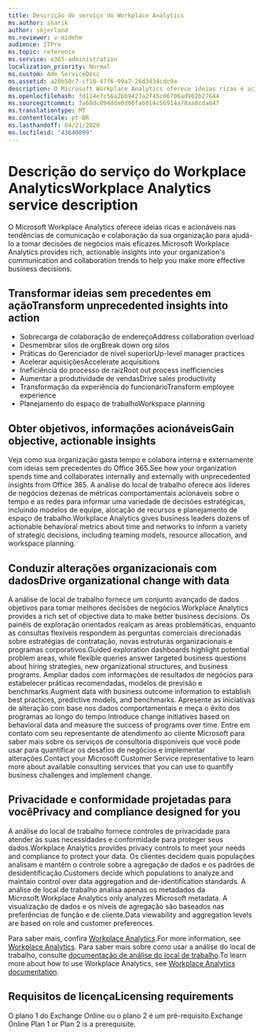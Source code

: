 ```yaml
---
title: Descrição do serviço do Workplace Analytics
ms.author: sharik
author: skjerland
ms.reviewer: v-midehm
audience: ITPro
ms.topic: reference
ms.service: o365-administration
localization_priority: Normal
ms.custom: Adm_ServiceDesc
ms.assetid: a20b50c7-cf18-47f6-99a7-26d3434cdc9a
description: O Microsoft Workplace Analytics oferece ideias ricas e acionáveis nas tendências de comunicação e colaboração da sua organização para ajudá-lo a tomar decisões de negócios mais eficazes.
ms.openlocfilehash: fd114e7c56a2bb9427a2f45c06706ad902b27644
ms.sourcegitcommit: 7a68dc894dde0d06fab014c56914a78aa8cda847
ms.translationtype: MT
ms.contentlocale: pt-BR
ms.lasthandoff: 04/21/2020
ms.locfileid: "43640099"
---
```

# <a name="workplace-analytics-service-description"></a><span data-ttu-id="d0a94-103">Descrição do serviço do Workplace Analytics</span><span class="sxs-lookup"><span data-stu-id="d0a94-103">Workplace Analytics service description</span></span>

<span data-ttu-id="d0a94-104">O Microsoft Workplace Analytics oferece ideias ricas e acionáveis nas tendências de comunicação e colaboração da sua organização para ajudá-lo a tomar decisões de negócios mais eficazes.</span><span class="sxs-lookup"><span data-stu-id="d0a94-104">Microsoft Workplace Analytics provides rich, actionable insights into your organization's communication and collaboration trends to help you make more effective business decisions.</span></span>

## <a name="transform-unprecedented-insights-into-action"></a><span data-ttu-id="d0a94-105">Transformar ideias sem precedentes em ação</span><span class="sxs-lookup"><span data-stu-id="d0a94-105">Transform unprecedented insights into action</span></span>

* <span data-ttu-id="d0a94-106">Sobrecarga de colaboração de endereço</span><span class="sxs-lookup"><span data-stu-id="d0a94-106">Address collaboration overload</span></span>
* <span data-ttu-id="d0a94-107">Desmembrar silos de org</span><span class="sxs-lookup"><span data-stu-id="d0a94-107">Break down org silos</span></span>
* <span data-ttu-id="d0a94-108">Práticas do Gerenciador de nível superior</span><span class="sxs-lookup"><span data-stu-id="d0a94-108">Up-level manager practices</span></span>
* <span data-ttu-id="d0a94-109">Acelerar aquisições</span><span class="sxs-lookup"><span data-stu-id="d0a94-109">Accelerate acquisitions</span></span>
* <span data-ttu-id="d0a94-110">Ineficiência do processo de raiz</span><span class="sxs-lookup"><span data-stu-id="d0a94-110">Root out process inefficiencies</span></span>
* <span data-ttu-id="d0a94-111">Aumentar a produtividade de vendas</span><span class="sxs-lookup"><span data-stu-id="d0a94-111">Drive sales productivity</span></span>
* <span data-ttu-id="d0a94-112">Transformação da experiência do funcionário</span><span class="sxs-lookup"><span data-stu-id="d0a94-112">Transform employee experience</span></span>
* <span data-ttu-id="d0a94-113">Planejamento do espaço de trabalho</span><span class="sxs-lookup"><span data-stu-id="d0a94-113">Workspace planning</span></span>

## <a name="gain-objective-actionable-insights"></a><span data-ttu-id="d0a94-114">Obter objetivos, informações acionáveis</span><span class="sxs-lookup"><span data-stu-id="d0a94-114">Gain objective, actionable insights</span></span>

<span data-ttu-id="d0a94-115">Veja como sua organização gasta tempo e colabora interna e externamente com ideias sem precedentes do Office 365.</span><span class="sxs-lookup"><span data-stu-id="d0a94-115">See how your organization spends time and collaborates internally and externally with unprecedented insights from Office 365.</span></span> <span data-ttu-id="d0a94-116">A análise do local de trabalho oferece aos líderes de negócios dezenas de métricas comportamentais acionáveis sobre o tempo e as redes para informar uma variedade de decisões estratégicas, incluindo modelos de equipe, alocação de recursos e planejamento de espaço de trabalho.</span><span class="sxs-lookup"><span data-stu-id="d0a94-116">Workplace Analytics gives business leaders dozens of actionable behavioral metrics about time and networks to inform a variety of strategic decisions, including teaming models, resource allocation, and workspace planning.</span></span>

## <a name="drive-organizational-change-with-data"></a><span data-ttu-id="d0a94-117">Conduzir alterações organizacionais com dados</span><span class="sxs-lookup"><span data-stu-id="d0a94-117">Drive organizational change with data</span></span>

<span data-ttu-id="d0a94-118">A análise de local de trabalho fornece um conjunto avançado de dados objetivos para tomar melhores decisões de negócios.</span><span class="sxs-lookup"><span data-stu-id="d0a94-118">Workplace Analytics provides a rich set of objective data to make better business decisions.</span></span> <span data-ttu-id="d0a94-119">Os painéis de exploração orientados realçam as áreas problemáticas, enquanto as consultas flexíveis respondem às perguntas comerciais direcionadas sobre estratégias de contratação, novas estruturas organizacionais e programas corporativos.</span><span class="sxs-lookup"><span data-stu-id="d0a94-119">Guided exploration dashboards highlight potential problem areas, while flexible queries answer targeted business questions about hiring strategies, new organizational structures, and business programs.</span></span> <span data-ttu-id="d0a94-120">Ampliar dados com informações de resultados de negócios para estabelecer práticas recomendadas, modelos de previsão e benchmarks.</span><span class="sxs-lookup"><span data-stu-id="d0a94-120">Augment data with business outcome information to establish best practices, predictive models, and benchmarks.</span></span> <span data-ttu-id="d0a94-121">Apresente as iniciativas de alteração com base nos dados comportamentais e meça o êxito dos programas ao longo do tempo.</span><span class="sxs-lookup"><span data-stu-id="d0a94-121">Introduce change initiatives based on behavioral data and measure the success of programs over time.</span></span> <span data-ttu-id="d0a94-122">Entre em contato com seu representante de atendimento ao cliente Microsoft para saber mais sobre os serviços de consultoria disponíveis que você pode usar para quantificar os desafios de negócios e implementar alterações.</span><span class="sxs-lookup"><span data-stu-id="d0a94-122">Contact your Microsoft Customer Service representative to learn more about available consulting services that you can use to quantify business challenges and implement change.</span></span>

## <a name="privacy-and-compliance-designed-for-you"></a><span data-ttu-id="d0a94-123">Privacidade e conformidade projetadas para você</span><span class="sxs-lookup"><span data-stu-id="d0a94-123">Privacy and compliance designed for you</span></span>

<span data-ttu-id="d0a94-124">A análise do local de trabalho fornece controles de privacidade para atender às suas necessidades e conformidade para proteger seus dados.</span><span class="sxs-lookup"><span data-stu-id="d0a94-124">Workplace Analytics provides privacy controls to meet your needs and compliance to protect your data.</span></span> <span data-ttu-id="d0a94-125">Os clientes decidem quais populações analisam e mantêm o controle sobre a agregação de dados e os padrões de desidentificação.</span><span class="sxs-lookup"><span data-stu-id="d0a94-125">Customers decide which populations to analyze and maintain control over data aggregation and de-identification standards.</span></span> <span data-ttu-id="d0a94-126">A análise de local de trabalho analisa apenas os metadados da Microsoft.</span><span class="sxs-lookup"><span data-stu-id="d0a94-126">Workplace Analytics only analyzes Microsoft metadata.</span></span> <span data-ttu-id="d0a94-127">A visualização de dados e os níveis de agregação são baseados nas preferências de função e de cliente.</span><span class="sxs-lookup"><span data-stu-id="d0a94-127">Data viewability and aggregation levels are based on role and customer preferences.</span></span>

<span data-ttu-id="d0a94-128">Para saber mais, confira [Workplace Analytics](https://go.microsoft.com/fwlink/?linkid=852492).</span><span class="sxs-lookup"><span data-stu-id="d0a94-128">For more information, see [Workplace Analytics](https://go.microsoft.com/fwlink/?linkid=852492).</span></span> <span data-ttu-id="d0a94-129">Para saber mais sobre como usar a análise do local de trabalho, consulte [documentação de análise do local de trabalho](https://docs.microsoft.com/workplace-analytics/).</span><span class="sxs-lookup"><span data-stu-id="d0a94-129">To learn more about how to use Workplace Analytics, see [Workplace Analytics documentation](https://docs.microsoft.com/workplace-analytics/).</span></span>
  
## <a name="licensing-requirements"></a><span data-ttu-id="d0a94-130">Requisitos de licença</span><span class="sxs-lookup"><span data-stu-id="d0a94-130">Licensing requirements</span></span>

<span data-ttu-id="d0a94-131">O plano 1 do Exchange Online ou o plano 2 é um pré-requisito.</span><span class="sxs-lookup"><span data-stu-id="d0a94-131">Exchange Online Plan 1 or Plan 2 is a prerequisite.</span></span>
